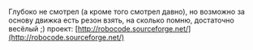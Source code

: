 Глубоко не смотрел (а кроме того смотрел давно), но возможно за основу движка есть резон взять, на сколько помню, достаточно весёлый ;) проект: [http://robocode.sourceforge.net/](http://robocode.sourceforge.net/)
